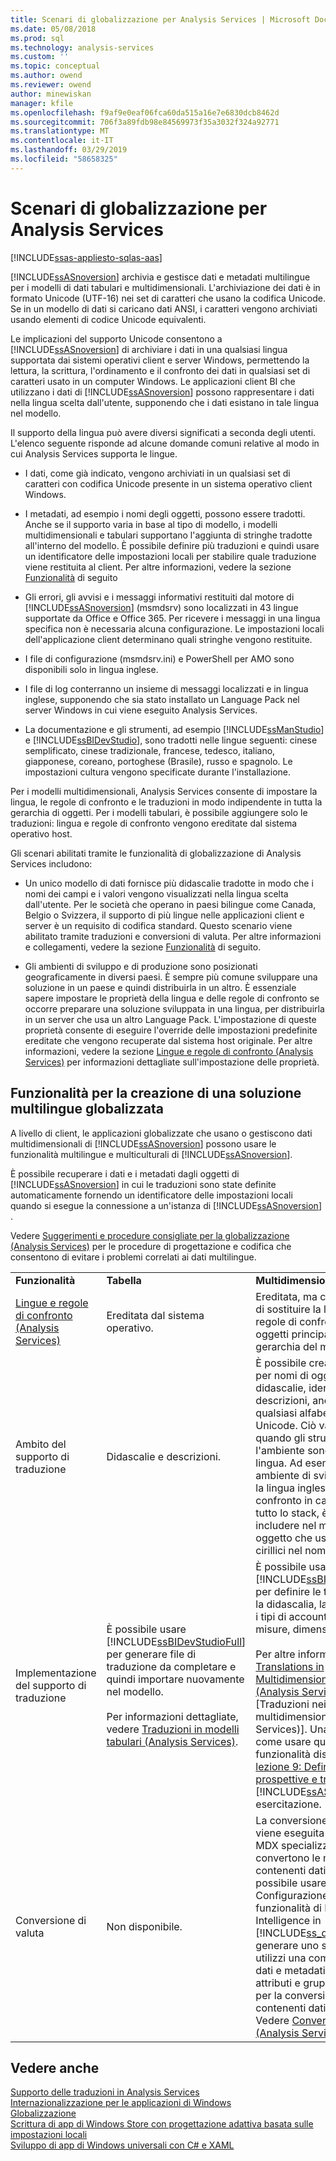 ```yaml
---
title: Scenari di globalizzazione per Analysis Services | Microsoft Docs
ms.date: 05/08/2018
ms.prod: sql
ms.technology: analysis-services
ms.custom: ''
ms.topic: conceptual
ms.author: owend
ms.reviewer: owend
author: minewiskan
manager: kfile
ms.openlocfilehash: f9af9e0eaf06fca60da515a16e7e6830dcb8462d
ms.sourcegitcommit: 706f3a89fdb98e84569973f35a3032f324a92771
ms.translationtype: MT
ms.contentlocale: it-IT
ms.lasthandoff: 03/29/2019
ms.locfileid: "58658325"
---
```

# <a name="globalization-scenarios-for-analysis-services"></a>Scenari di globalizzazione per Analysis Services
[!INCLUDE[ssas-appliesto-sqlas-aas](../includes/ssas-appliesto-sqlas-aas.md)]

  [!INCLUDE[ssASnoversion](../includes/ssasnoversion-md.md)] archivia e gestisce dati e metadati multilingue per i modelli di dati tabulari e multidimensionali. L'archiviazione dei dati è in formato Unicode (UTF-16) nei set di caratteri che usano la codifica Unicode. Se in un modello di dati si caricano dati ANSI, i caratteri vengono archiviati usando elementi di codice Unicode equivalenti.  
  
 Le implicazioni del supporto Unicode consentono a [!INCLUDE[ssASnoversion](../includes/ssasnoversion-md.md)] di archiviare i dati in una qualsiasi lingua supportata dai sistemi operativi client e server Windows, permettendo la lettura, la scrittura, l'ordinamento e il confronto dei dati in qualsiasi set di caratteri usato in un computer Windows. Le applicazioni client BI che utilizzano i dati di [!INCLUDE[ssASnoversion](../includes/ssasnoversion-md.md)] possono rappresentare i dati nella lingua scelta dall'utente, supponendo che i dati esistano in tale lingua nel modello.  
  
 Il supporto della lingua può avere diversi significati a seconda degli utenti. L'elenco seguente risponde ad alcune domande comuni relative al modo in cui Analysis Services supporta le lingue.  
  
-   I dati, come già indicato, vengono archiviati in un qualsiasi set di caratteri con codifica Unicode presente in un sistema operativo client Windows.  
  
-   I metadati, ad esempio i nomi degli oggetti, possono essere tradotti. Anche se il supporto varia in base al tipo di modello, i modelli multidimensionali e tabulari supportano l'aggiunta di stringhe tradotte all'interno del modello. È possibile definire più traduzioni e quindi usare un identificatore delle impostazioni locali per stabilire quale traduzione viene restituita al client. Per altre informazioni, vedere la sezione [Funzionalità](#bkmk_features) di seguito  
  
-   Gli errori, gli avvisi e i messaggi informativi restituiti dal motore di [!INCLUDE[ssASnoversion](../includes/ssasnoversion-md.md)] (msmdsrv) sono localizzati in 43 lingue supportate da Office e Office 365. Per ricevere i messaggi in una lingua specifica non è necessaria alcuna configurazione. Le impostazioni locali dell'applicazione client determinano quali stringhe vengono restituite.  
  
-   I file di configurazione (msmdsrv.ini) e PowerShell per AMO sono disponibili solo in lingua inglese.  
  
-   I file di log conterranno un insieme di messaggi localizzati e in lingua inglese, supponendo che sia stato installato un Language Pack nel server Windows in cui viene eseguito Analysis Services.  
  
-   La documentazione e gli strumenti, ad esempio [!INCLUDE[ssManStudio](../includes/ssmanstudio-md.md)] e [!INCLUDE[ssBIDevStudio](../includes/ssbidevstudio-md.md)], sono tradotti nelle lingue seguenti: cinese semplificato, cinese tradizionale, francese, tedesco, italiano, giapponese, coreano, portoghese (Brasile), russo e spagnolo. Le impostazioni cultura vengono specificate durante l'installazione.  
  
 Per i modelli multidimensionali, Analysis Services consente di impostare la lingua, le regole di confronto e le traduzioni in modo indipendente in tutta la gerarchia di oggetti.  Per i modelli tabulari, è possibile aggiungere solo le traduzioni: lingua e regole di confronto vengono ereditate dal sistema operativo host.  
  
 Gli scenari abilitati tramite le funzionalità di globalizzazione di Analysis Services includono:  
  
-   Un unico modello di dati fornisce più didascalie tradotte in modo che i nomi dei campi e i valori vengono visualizzati nella lingua scelta dall'utente. Per le società che operano in paesi bilingue come Canada, Belgio o Svizzera, il supporto di più lingue nelle applicazioni client e server è un requisito di codifica standard. Questo scenario viene abilitato tramite traduzioni e conversioni di valuta. Per altre informazioni e collegamenti, vedere la sezione [Funzionalità](#bkmk_features) di seguito.  
  
-   Gli ambienti di sviluppo e di produzione sono posizionati geograficamente in diversi paesi. È sempre più comune sviluppare una soluzione in un paese e quindi distribuirla in un altro. È essenziale sapere impostare le proprietà della lingua e delle regole di confronto se occorre preparare una soluzione sviluppata in una lingua, per distribuirla in un server che usa un altro Language Pack. L'impostazione di queste proprietà consente di eseguire l'override delle impostazioni predefinite ereditate che vengono recuperate dal sistema host originale. Per altre informazioni, vedere la sezione [Lingue e regole di confronto &#40;Analysis Services&#41;](../analysis-services/languages-and-collations-analysis-services.md) per informazioni dettagliate sull'impostazione delle proprietà.  
  
##  <a name="bkmk_features"></a> Funzionalità per la creazione di una soluzione multilingue globalizzata  
 A livello di client, le applicazioni globalizzate che usano o gestiscono dati multidimensionali di [!INCLUDE[ssASnoversion](../includes/ssasnoversion-md.md)] possono usare le funzionalità multilingue e multiculturali di [!INCLUDE[ssASnoversion](../includes/ssasnoversion-md.md)].  
  
 È possibile recuperare i dati e i metadati dagli oggetti di [!INCLUDE[ssASnoversion](../includes/ssasnoversion-md.md)] in cui le traduzioni sono state definite automaticamente fornendo un identificatore delle impostazioni locali quando si esegue la connessione a un'istanza di [!INCLUDE[ssASnoversion](../includes/ssasnoversion-md.md)] .  
  
 Vedere [Suggerimenti e procedure consigliate per la globalizzazione &#40;Analysis Services&#41;](../analysis-services/globalization-tips-and-best-practices-analysis-services.md) per le procedure di progettazione e codifica che consentono di evitare i problemi correlati ai dati multilingue.  
  
||||  
|-|-|-|  
|**Funzionalità**|**Tabella**|**Multidimensionale**|  
|[Lingue e regole di confronto &#40;Analysis Services&#41;](../analysis-services/languages-and-collations-analysis-services.md)|Ereditata dal sistema operativo.|Ereditata, ma con possibilità di sostituire la lingua e le regole di confronto per gli oggetti principali nella gerarchia del modello.|  
|Ambito del supporto di traduzione|Didascalie e descrizioni.|È possibile creare traduzioni per nomi di oggetti, didascalie, identificatori e descrizioni, anche in qualsiasi alfabeto e lingua Unicode. Ciò vale anche quando gli strumenti e l'ambiente sono in un'altra lingua. Ad esempio, in un ambiente di sviluppo che usa la lingua inglese e le regole di confronto in caratteri latini in tutto lo stack, è possibile includere nel modello un oggetto che usa caratteri cirillici nel nome.|  
|Implementazione del supporto di traduzione|È possibile usare [!INCLUDE[ssBIDevStudioFull](../includes/ssbidevstudiofull-md.md)] per generare file di traduzione da completare e quindi importare nuovamente nel modello.<br /><br /> Per informazioni dettagliate, vedere [Traduzioni in modelli tabulari &#40;Analysis Services&#41;](../analysis-services/tabular-models/translations-in-tabular-models-analysis-services.md).|È possibile usare [!INCLUDE[ssBIDevStudioFull](../includes/ssbidevstudiofull-md.md)] per definire le traduzioni per la didascalia, la descrizione e i tipi di account per cubi, misure, dimensioni e attributi.<br /><br /> Per altre informazioni, vedere [Translations in Multidimensional Models &#40;Analysis Services&#41;](../analysis-services/multidimensional-models/translations-in-multidimensional-models-analysis-services.md) [Traduzioni nei modelli multidimensionali &#40;Analysis Services&#41;]. Una lezione su come usare questa funzionalità disponibili [lezione 9: Definizione di prospettive e traduzioni](../analysis-services/lesson-9-defining-perspectives-and-translations.md) del [!INCLUDE[ssASnoversion](../includes/ssasnoversion-md.md)] esercitazione.|  
|Conversione di valuta|Non disponibile.|La conversione di valuta viene eseguita tramite script MDX specializzati che convertono le misure contenenti dati di valuta. È possibile usare la Configurazione guidata funzionalità di Business Intelligence in [!INCLUDE[ss_dtbi](../includes/ss-dtbi-md.md)] per generare uno script MDX che utilizzi una combinazione di dati e metadati di dimensioni, attributi e gruppi di misure per la conversione di misure contenenti dati di valuta. Vedere [Conversioni di valuta &#40;Analysis Services&#41;](../analysis-services/currency-conversions-analysis-services.md).|  
  
## <a name="see-also"></a>Vedere anche  
 [Supporto delle traduzioni in Analysis Services](../analysis-services/translation-support-in-analysis-services.md)   
 [Internazionalizzazione per le applicazioni di Windows](http://msdn.microsoft.com/library/windows/desktop/dd318661%28v=vs.85%29.aspx)   
 [Globalizzazione](/globalization/)   
 [Scrittura di app di Windows Store con progettazione adattiva basata sulle impostazioni locali](https://blogs.windows.com/buildingapps/2014/03/06/writing-windows-store-apps-with-locale-based-adaptive-design/)   
 [Sviluppo di app di Windows universali con C# e XAML](http://www.microsoftvirtualacademy.com/training-courses/developing-universal-windows-apps-with-c-and-xaml)  
  
  
